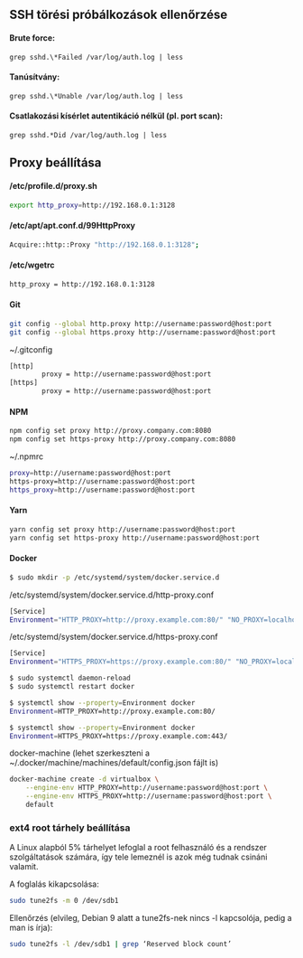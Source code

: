 ## SSH törési próbálkozások ellenőrzése

#### Brute force:
```
grep sshd.\*Failed /var/log/auth.log | less
```

#### Tanúsítvány:
```
grep sshd.\*Unable /var/log/auth.log | less
```

#### Csatlakozási kísérlet autentikáció nélkül (pl. port scan):
```
grep sshd.*Did /var/log/auth.log | less
```

## Proxy beállítása
#### /etc/profile.d/proxy.sh  
```bash
export http_proxy=http://192.168.0.1:3128
```

#### /etc/apt/apt.conf.d/99HttpProxy
```bash
Acquire::http::Proxy "http://192.168.0.1:3128";
```

#### /etc/wgetrc
```bash
http_proxy = http://192.168.0.1:3128
```

#### Git
```bash
git config --global http.proxy http://username:password@host:port
git config --global https.proxy http://username:password@host:port
```

~/.gitconfig
```bash
[http]
        proxy = http://username:password@host:port
[https]
        proxy = http://username:password@host:port
```

#### NPM
```bash
npm config set proxy http://proxy.company.com:8080
npm config set https-proxy http://proxy.company.com:8080
```

~/.npmrc
```bash
proxy=http://username:password@host:port
https-proxy=http://username:password@host:port
https_proxy=http://username:password@host:port
```

#### Yarn
```bash
yarn config set proxy http://username:password@host:port
yarn config set https-proxy http://username:password@host:port
```

#### Docker
```bash
$ sudo mkdir -p /etc/systemd/system/docker.service.d
```
/etc/systemd/system/docker.service.d/http-proxy.conf  
```bash
[Service]
Environment="HTTP_PROXY=http://proxy.example.com:80/" "NO_PROXY=localhost,127.0.0.1,docker-registry.somecorporation.com"
```

/etc/systemd/system/docker.service.d/https-proxy.conf  
```bash
[Service]
Environment="HTTPS_PROXY=https://proxy.example.com:80/" "NO_PROXY=localhost,127.0.0.1,docker-registry.somecorporation.com"
```

```bash
$ sudo systemctl daemon-reload
$ sudo systemctl restart docker

$ systemctl show --property=Environment docker
Environment=HTTP_PROXY=http://proxy.example.com:80/

$ systemctl show --property=Environment docker
Environment=HTTPS_PROXY=https://proxy.example.com:443/
```

docker-machine (lehet szerkeszteni a ~/.docker/machine/machines/default/config.json fájlt is)
```bash
docker-machine create -d virtualbox \
    --engine-env HTTP_PROXY=http://username:password@host:port \
    --engine-env HTTPS_PROXY=http://username:password@host:port \
    default
```


### ext4 root tárhely beállítása
A Linux alapból 5% tárhelyet lefoglal a root felhasználó és a rendszer szolgáltatások
számára, így tele lemeznél is azok még tudnak csináni valamit.

A foglalás kikapcsolása:
```bash
sudo tune2fs -m 0 /dev/sdb1
```

Ellenőrzés (elvileg, Debian 9 alatt a tune2fs-nek nincs -l kapcsolója, pedig a man is írja):
```bash
sudo tune2fs -l /dev/sdb1 | grep ‘Reserved block count’
```
